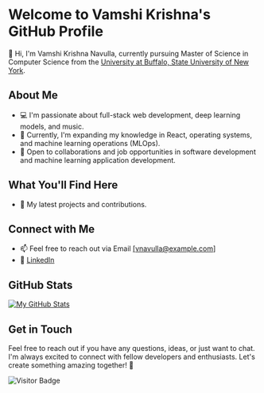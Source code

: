 # Welcome to Vamshi Krishna's GitHub Profile

👋 Hi, I'm Vamshi Krishna Navulla, currently pursuing Master of Science in Computer Science from the [University at Buffalo, State University of New York](https://engineering.buffalo.edu/computer-science-engineering.html).

## About Me

- 💻 I'm passionate about full-stack web development, deep learning models, and music.
- 🌱 Currently, I'm expanding my knowledge in React, operating systems, and machine learning operations (MLOps).
- 💼 Open to collaborations and job opportunities in software development and machine learning application development.

## What You'll Find Here

- 🚀 My latest projects and contributions.

## Connect with Me

- 📫 Feel free to reach out via Email <a href="mailto:vnavulla@example.com">[vnavulla@example.com]</a>
- 🔗 [LinkedIn](https://www.linkedin.com/in/vamshi-krishna-navulla/)

## GitHub Stats

[![My GitHub Stats](https://github-readme-stats.vercel.app/api?username=krish-navulla&show_icons=true&theme=dark)](https://github.com/krish-navulla)

## Get in Touch

Feel free to reach out if you have any questions, ideas, or just want to chat. I'm always excited to connect with fellow developers and enthusiasts. Let's create something amazing together! 🚀

![Visitor Badge](https://visitor-badge.laobi.icu/badge?page_id=yourusername.yourusername)

